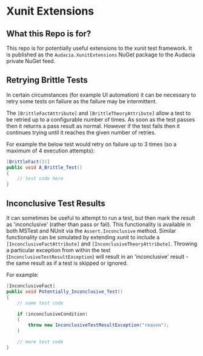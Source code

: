 # Xunit Extensions

## What this Repo is for?

This repo is for potentially useful extensions to the xunit test framework. It is published as the `Audacia.XunitExtensions` NuGet package to the Audacia private NuGet feed.

## Retrying Brittle Tests

In certain circumstances (for example UI automation) it can be necessary to retry some tests on failure as the failure may be intermittent.

The `[BrittleFactAttribute]` and `[BrittleTheoryAttribute]` allow a test to be retried up to a configurable number of times. As soon as the test passes then it returns a pass result as normal. However if the test fails then it continues trying until it reaches the given number of retries.

For example the below test would retry on failure up to 3 times (so a maximum of 4 execution attempts):
```csharp
[BrittleFact(3)]
public void A_Brittle_Test()
{
    // test code here
}
```

## Inconclusive Test Results

It can sometimes be useful to attempt to run a test, but then mark the result as 'inconclusive' (rather than pass or fail). This functionality is available in both MSTest and NUnit via the `Assert.Inconclusive` method. Similar functionality can be simulated by extending xunit to include a `[InconclusiveFactAttribute]` and `[InconclusiveTheoryAttribute]`. Throwing a particular exception from within the test (`InconclusiveTestResultException`) will result in an 'inconclusive' result - the same result as if a test is skipped or ignored.

For example:
```csharp
[InconclusiveFact]
public void Potentially_Inconclusive_Test()
{
    // some test code

    if (inconclusiveCondition)
    {
        throw new InconclusiveTestResultException("reason");
    }

    // more test code
}
```